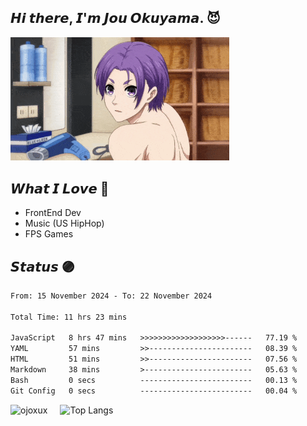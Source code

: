 ## 𝙃𝙞 𝙩𝙝𝙚𝙧𝙚, 𝙄'𝙢 𝙅𝙤𝙪 𝙊𝙠𝙪𝙮𝙖𝙢𝙖. 😈

<div align="left">
  <img src="assets/img/Reo-Mikage.gif" width="350" />
</div>

## 𝙒𝙝𝙖𝙩 𝙄 𝙇𝙤𝙫𝙚 💜

- FrontEnd Dev
- Music (US HipHop)
- FPS Games

## 𝙎𝙩𝙖𝙩𝙪𝙨 🟣

<!--START_SECTION:waka-->

```txt
From: 15 November 2024 - To: 22 November 2024

Total Time: 11 hrs 23 mins

JavaScript   8 hrs 47 mins   >>>>>>>>>>>>>>>>>>>------   77.19 %
YAML         57 mins         >>-----------------------   08.39 %
HTML         51 mins         >>-----------------------   07.56 %
Markdown     38 mins         >------------------------   05.63 %
Bash         0 secs          -------------------------   00.13 %
Git Config   0 secs          -------------------------   00.04 %
```

<!--END_SECTION:waka-->

<!--

### 🌱 my skills

#### 💻 FrontEnd

<img alt="my skills front" src="https://skillicons.dev/icons?theme=light&perline=9&i=html,css,js,ts,react,tailwind,vite" />

#### 💻 BackEnd

<img alt="my skills front" src="https://skillicons.dev/icons?theme=light&perline=8&i=go,php,nodejs,laravel,firebase,heroku,flask" />

#### 💻 Other, Tools

<img alt="my skills other" src="https://skillicons.dev/icons?theme=light&perline=8&i=c,cpp,cs,java,py,dart,flutter,unity,swift,opencv,tensorflow,figma,git,github" />

#### ✏️ Studying

<img alt="my skills other" src="https://skillicons.dev/icons?theme=light&perline=8&i=rails,ruby,rust,tauri,next" />

## 📈 Status

<p align="center">
  <img alt="Top Langs" height="150px" src="https://github-readme-stats.vercel.app/api/top-langs/?username=ojoxux&layout=compact&show_icons=true" />
  <img alt="github stats" height="150px" src="https://github-readme-stats.vercel.app/api?username=ojoxux" />
</p>
-->
<div style="display: flex; align-items: center; gap: 20px;">
  <img height="150px" src="https://github-readme-streak-stats.herokuapp.com/?user=ojoxux" alt="ojoxux" />
  <img height="150px" src="https://github-readme-stats.vercel.app/api/top-langs/?username=ojoxux&layout=compact&show_icons=true" alt="Top Langs" />
</div>
